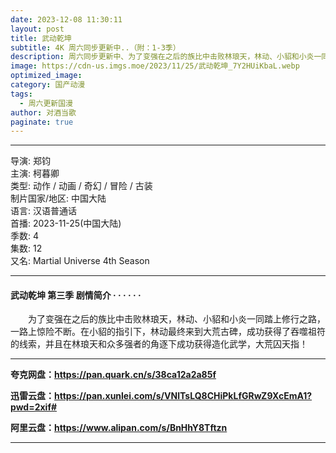 ```yaml
---
date: 2023-12-08 11:30:11
layout: post
title: 武动乾坤
subtitle: 4K 周六同步更新中..（附：1-3季）
description: 周六同步更新中、为了变强在之后的族比中击败林琅天，林动、小貂和小炎一同踏上修行之路，一路上惊险不断。在小貂的指引下，林动最终来到大荒古碑，成功获得了吞噬祖符的线索，并且在林琅天和众多强者的角逐下成功获得造化武学，大荒囚天指！...
image: https://cdn-us.imgs.moe/2023/11/25/武动乾坤_7Y2HUiKbaL.webp
optimized_image: 
category: 国产动漫
tags:
  - 周六更新国漫
author: 对酒当歌
paginate: true
---
```


---

导演: 郑钧  
主演: 柯暮卿  
类型: 动作 / 动画 / 奇幻 / 冒险 / 古装  
制片国家/地区: 中国大陆  
语言: 汉语普通话  
首播: 2023-11-25(中国大陆)  
季数: 4  
集数: 12  
又名: Martial Universe 4th Season  

---

#### 武动乾坤 第三季 剧情简介 · · · · · ·

　　为了变强在之后的族比中击败林琅天，林动、小貂和小炎一同踏上修行之路，一路上惊险不断。在小貂的指引下，林动最终来到大荒古碑，成功获得了吞噬祖符的线索，并且在林琅天和众多强者的角逐下成功获得造化武学，大荒囚天指！  

---

**夸克网盘：<https://pan.quark.cn/s/38ca12a2a85f>**

**迅雷云盘：<https://pan.xunlei.com/s/VNlTsLQ8CHiPkLfGRwZ9XcEmA1?pwd=2xif#>**

**阿里云盘：<https://www.alipan.com/s/BnHhY8Tftzn>**

---
